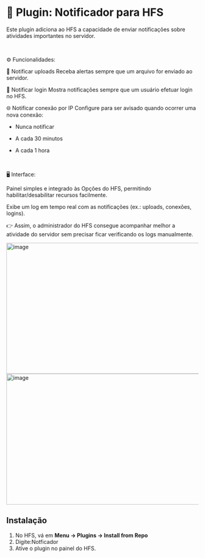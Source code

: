 # 📌 Plugin: Notificador para HFS

Este plugin adiciona ao HFS a capacidade de enviar notificações sobre atividades importantes no servidor.

 

⚙️ Funcionalidades:

🔔 Notificar uploads
Receba alertas sempre que um arquivo for enviado ao servidor.

👤 Notificar login
Mostra notificações sempre que um usuário efetuar login no HFS.

🌐 Notificar conexão por IP
Configure para ser avisado quando ocorrer uma nova conexão:

* Nunca notificar

* A cada 30 minutos

* A cada 1 hora

 

🖥️ Interface:

Painel simples e integrado às Opções do HFS, permitindo habilitar/desabilitar recursos facilmente.

Exibe um log em tempo real com as notificações (ex.: uploads, conexões, logins).

👉 Assim, o administrador do HFS consegue acompanhar melhor a atividade do servidor sem precisar ficar verificando os logs manualmente.

<img width="984" height="343" alt="image" src="https://github.com/user-attachments/assets/9106806d-db40-4c95-b636-f86b4c73c13b" />

<img width="983" height="343" alt="image" src="https://github.com/user-attachments/assets/a84ccd7d-1179-4f5f-8217-8edf327d123e" />

## Instalação
1. No HFS, vá em **Menu → Plugins → Install from Repo**
2. Digite:Notficador
3. Ative o plugin no painel do HFS.
